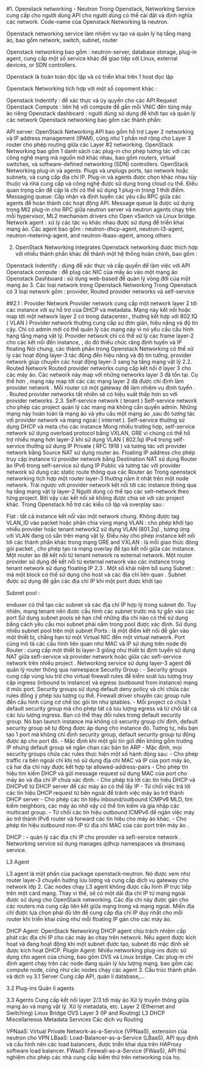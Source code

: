 #1. Openstack networking - Neutron
Trong Openstack, Networking Service cung cấp cho người dùng API cho người dùng có thể cài đặt và định nghĩa các network. Code-name của Openstack Networking là neutron.

Openstack networking service làm nhiệm vụ tạo và quản lý hạ tầng mạng ảo, bao gồm network, switch, subnet, router

Openstack networking bao gồm : neutron-server, database storage, plug-in agent, cung cấp một số service khác để giao tiếp với Linux, external devices, or SDN controllers.

Openstack là hoàn toàn độc lập và có triển khai trên 1 host đọc lập

Openstack Networking tích hợp với một số copoment khác :

Openstack Indentify : để xác thực và ủy quyền cho các API Request
Openstack Compute : liên hệ với compute để gắn mỗi VNIC đến từng máy ảo riêng
Openstack dashboard : người dùng sử dụng để khởi tạo và quản lý các network
Openstack networking bao gồm các thành phần:

API server:
OpenStack Networking API bao gồm hỗ trợ Layer 2 networking và IP address management (IPAM), cũng như 1 phần mở rộng cho Layer 3 router cho phép routing giữa các Layer #2 networking. OpenStack Networking bao gồm 1 danh sách các plug-in cho phép tương tác với các công nghệ mạng mã nguồn mở khác nhau, bao gồm routers, virtual switches, và software-defined networking (SDN) controllers.
OpenStack Networking plug-in và agents:
Plugs và unplugs ports, tạo network hoặc subnets, và cung cấp địa chỉ IP. Plug-in và agents được chọn khác nhau tùy thuộc và nhà cung cấp và công nghệ được sử dụng trong cloud cụ thể. Điều quan trọng cần đề cập là chỉ có thể sử dụng 1 plug-in trong 1 thời điểm.
Messaging queue:
Cấp nhận và định tuyến các yêu cầu RPC giữa các agents để hoàn thành các hoạt động API. Message queue là được sử dụng trong Ml2 plug-in cho RPC giữa neutron server và neutron agents chạy trên mỗi hypervisor, ML2 mechanism drivers cho Open vSwitch và Linux bridge.
Network agent : xử lý các tác vụ khác nhau được sử dụng để triển khai mạng ảo. Các agent bao gồm : neutron-dhcp-agent, neutron-l3-agent, neutron-metering-agent, and neutron-lbaas-agent, among others

2. OpenStack Networking integrates
Openstack networking được thích hợp với nhiều thành phần khác để thành một hệ thống hoàn chỉnh, bao gồm :

Openstack Indentify : dùng để xác thực và cấp quyền để làm việc với API
Openstack compute : để plug các NIC của máy ảo vào một mạng ảo
Openstack Dashboard : sử dụng web-based để quản lý vòng đời của một mạng ảo
3. Các loại network trong Openstack Networking
Trong Openstack có 3 loại network gồm : provider, Routed provider networks và self-service

##2.1 : Provider Network
Provider network cung cấp một network layer 2 tới các instance với sự hỗ trợ của DHCP và metadata. Mạng này kết nối hoặc map tới một network layer 2 có trong datacenter., thường kết hợp với 802.1Q ( VLAN )
Provider network thường cung cấp sự đơn giản, hiệu năng và độ tin cậy. Chỉ có admin mới có thể quản lý các mạng này vì nó yêu cầu cấu hình hạng tầng mạng vật lý. Provider network chỉ có thể xử lý các frame layer-2 cho các kết nối đến instance, , do đó thiếu chức răng định tuyến và IP floating
Nói chung, các thành phần trong Openstack Networking có thể xử lý các hoạt động layer-3 tác động đến hiệu năng và độ tin tưởng, provider network giúp chuyển các hoạt động layer-3 sang hạ tầng mạng vật lý
2.2. Routed Network
Routed provider networks cung cấp kết nối ở layer 3 cho các máy ảo. Các network này map với những networks layer 3 đã tồn tại.
Cụ thể hơn , mạng này map tới các các mạng layer 2 đã được chỉ định làm provider network . Mỗi router có một gateway để làm nhiệm vụ định tuyến . . Routed provider networks tất nhiên sẽ có hiệu suất thấp hơn so với provider networks.
2.3. Self-service network ( tenant )
Self-service network cho phép các project quản lý các mạng mà không cần quyền admin. Những mạng này hoàn toàn là mạng ảo và yêu cầu một mạng ảo ,sau đó tương tác với provider network và mạng ngoài ( internet ). Self-service thường sử dụng DHCP và meta cho các instance
Mong nhiều trường hợp, self-service network sử dụng overload protocol bằng VXLAN, GRE vì chúng có thể hỗ trợ nhiều mạng hơn layer-2 khi sử dụng VLAN ( 802.1q)
IPv4 trong self-service thường sử dụng IP Private ( RFC 1918 ) và tương tác với provider network bằng Source NAT sử dụng router ảo. Floating IP address cho phép truy cập instance từ provider network bằng Destination NAT sử dụng Router ảo
IPv6 trong self-service sử dụng IP Public và tương tác với provider network sử dụng các static route thông qua các Router ảo
Trong openstack networking tích hợp một router layer-3 thường nằm ít nhất trên một node network. Trái ngược với provider network kết nối tới các instance thông qua hạ tầng mạng vật lý layer-2
Người dùng có thể tạo các selt-network theo từng project. Bởi vậy các kết nối sẽ không được chia sẻ với các project khác.
Trong Openstack hỗ trợ các kiểu cô lập và overplay sau :

Flat : tất cả instance kết nối vào một network chung. Không được tag VLAN_ID vào packet hoặc phân chia vùng mạng
VLAN : cho phép khởi tạo nhiều provider hoặc tenant network2 sử dụng VLAN (801.2q) , tương ứng với VLAN đang có sẵn trên mạng vật lý. Điều này cho phép instance kết nối tới các thành phần khác trong mạng
GRE and VXLAN : là mỗi giao thức đóng gói packet , cho phép tạo ra mạng overlay để tạo kết nối giữa các instance. Một router ảo để kết nối từ tenant network ra external network. Một router provider sử dụng để kết nối từ external network vào các instance trong tenant network sử dụng floating IP 
2.3 . Một số khái niệm bổ sung
Subnet : mà một block có thể sử dụng cho host và các địa chỉ liên quan . Subnet được sử dụng để gắn các địa chỉ IP khi một port được khởi tạo

Subnet pool :

enduser có thể tạo các subnet và các địa chỉ IP hợp lý trong subnet đó. Tuy nhiên, mạng tenant nên được cấu hình các subnet trước mà tự gắn vào các port
Sử dụng subnet pools sẽ hạn chế những địa chỉ nào có thể sử dụng bằng cách yêu cầu mọi subnet phải nằm trong pool được xác định. Sử dụng nhiều subnet pool trên một subnet
Ports : là một điểm kết nối để gắn vào một thiết bị, chẳng hạn từ một Virtual NIC đến một virtual network. Port cũng mô tả các cấu hình liên quan như MAC và IP sử dụng trên node đó 
Router : cung cấp một thiết bị layer-3 giống như thiết bị định tuyến sử dụng NAT giữa sefl-service và provider network hoặc giữa các sefl-service network trên nhiều project . Networking service sử dụng layer-3 agent để quản lý router thông qua namespace
Security Group : - Security groups cung cấp vùng lưu trữ cho virtual firewall rules để kiểm soát lưu lượng truy cập ingress (inbound to instance) và egress (outbound from instance) mạng ở mức port. Security groups sử dụng default deny policy và chỉ chứa các rules đồng ý phép lưu lượng cụ thể. Firewall driver chuyển các group rule đến cấu hình cùng cơ chế lọc gói tin như iptables. - Mỗi project có chứa 1 default security group mà cho phép tát cả lưu lượng egress và từ chối tất cả các lưu lượng ingress. Bạn có thể thay đổi rules trong default security group. Nó bạn launch instance mà không có security group chỉ định, default security group sẽ tự động được áp dụng cho instance đó. Tương tự, nếu bạn tạo 1 port mà không chỉ định security group, default security group tự động được áp cho port đó. - Mặc định khi một gói tin gửi đến không gồm trường IP nhưng default group sẽ ngăn chạn các bản tin ARP - Mặc định, mọi security groups chứa các rules thực hiện một số hành động sau: - Cho phép traffic ra bên ngoài chỉ khi nó sử dụng địa chỉ MAC và IP của port máy ảo, cả hai địa chỉ này được kết hợp tại allowed-address-pairs - Cho phép tín hiệu tìm kiếm DHCP và gửi message request sử dụng MAC của port cho máy ảo và địa chỉ IP chưa xác định. - Cho phép trả lời các tín hiệu DHCP và DHCPv6 từ DHCP server để các máy ảo có thể lấy IP - Từ chối việc trả lời các tín hiệu DHCP request từ bên ngoài để tránh việc máy ảo trở thành DHCP server - Cho phép các tín hiệu inbound/outbound ICMPv6 MLD, tìm kiếm neighbors, các máy ảo nhờ vậy có thể tìm kiếm và gia nhập các multicast group. - Từ chối các tín hiệu outbound ICMPv6 để ngăn việc máy ảo trở thành IPv6 router và forward các tín hiệu cho máy ảo khác. - Cho phép tín hiệu outbound non-IP từ địa chỉ MAC của các port trên máy ảo .

DHCP : - quản lý các địa chỉ IP cho provider và sefl-service network . Networking service sử dụng manages qdhcp namespaces và dnsmasq service.

L3 Agent

L3 agent là một phần của package openstack-neutron. Nó được xem như router layer-3 chuyển hướng lưu lượng và cung cấp dịch vụ gateway cho network lớp 2. Các nodes chạy L3 agent không được cấu hình IP trực tiếp trên một card mạng. Thay vì thế, sẽ có một dải địa chỉ IP từ mạng ngoài được sử dụng cho OpenStack networking. Các địa chỉ này được gán cho các routers mà cung cấp liên kết giữa mạng trong và mạng ngoài. Miền địa chỉ được lựa chọn phải đủ lớn để cung cấp địa chỉ IP duy nhất cho mỗi router khi triển khai cũng như mỗi floating IP gán cho các máy ảo.

DHCP Agent: OpenStack Networking DHCP agent chịu trách nhiệm cấp phát các địa chỉ IP cho các máy ảo chạy trên network. Nếu agent được kích hoạt và đang hoạt động khi một subnet được tạo, subnet đó mặc định sẽ được kích hoạt DHCP.
Plugin Agent: Nhiều networking plug-ins được sử dụng cho agent của chúng, bao gồm OVS và Linux bridge. Các plug-in chỉ định agent chạy trên các node đang quản lý lưu lượng mạng, bao gồm các compute node, cũng như các nodes chạy các agent
3. Cấu trúc thành phần và dịch vụ
3.1 Server
Cung cấp API, quản lí database,...

3.2 Plug-ins
Quản lí agents

3.3 Agents
Cung cấp kết nối layer 2/3 tới máy ảo
Xử lý truyền thông giữa mạng ảo và mạng vật lý.
Xử lý metadata, etc.
Layer 2 (Ethernet and Switching)
Linux Bridge
OVS
Layer 3 (IP and Routing)
L3
DHCP
Miscellaneous
Metadata
Services
Các dịch vụ Routing

VPNaaS: Virtual Private Network-as-a-Service (VPNaaS), extension của neutron cho VPN
LBaaS: Load-Balancer-as-a-Service (LBaaS), API quy định và cấu hình nên các load balancers, được triển khai dựa trên HAProxy software load balancer.
FWaaS: Firewall-as-a-Service (FWaaS), API thử nghiệm cho phép các nhà cung cấp kiểm thử trên networking của họ.
